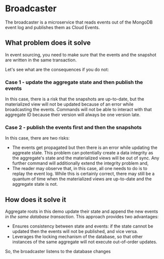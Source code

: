 # Broadcaster

The broadcaster is a microservice that reads events out of the MongoDB event log and publishes them as Cloud Events.

## What problem does it solve

In event sourcing, you need to make sure that the events and the snapshot are written in the same transaction.

Let's see what are the consequences if you do not:

### Case 1 - update the aggregate state and then publish the events

In this case, there is a risk that the snapshots are up-to-date, but the materialized view will not be updated because of an error while broadcasting the events. Commands will not be able to interact with that aggregate ID because their version will always be one version late.

### Case 2 - publish the events first and then the snapshots

In this case, there are two risks:

- The events get propagated but then there is an error while updating the aggreate state. This problem can potentially create a data integrity as the aggregate's state and the materialized views will be out of sync. Any further command will additionally extend the integrity problem and, 
- The reader may observe that, in this case, all one needs to do is to replay the event log. While this is certainly correct, there may still be a quantum of time when the materialized views are up-to-date and the aggregate state is not.

## How does it solve it

Aggregate roots in this demo update their state and append the new events *in the same database transaction*. This approach provides two advantages:

- Ensures consistency between state and events: if the state cannot be updated then the events will not be published, and vice versa.
- Leverages the locking mechanism of the database, so that other instances of the same aggregate will not execute out-of-order updates. 

So, the broadcaster listens to the database changes 